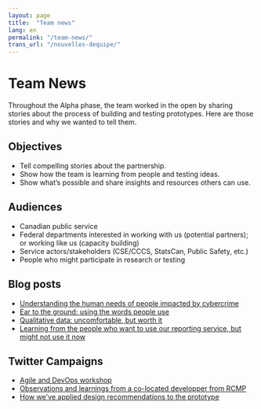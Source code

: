 ```yaml
---
layout: page
title:  "Team news"
lang: en
permalink: "/team-news/"
trans_url: "/nouvelles-dequipe/"
---
```


# Team News
Throughout the Alpha phase, the team worked in the open by sharing stories about the process of building and testing prototypes. Here are those stories and why we wanted to tell them. 

## Objectives   		
* Tell compelling stories about the partnership. 
* Show how the team is learning from people and testing ideas.
* Show what’s possible and share insights and resources others can use.

## Audiences
* Canadian public service
* Federal departments interested in working with us (potential partners); or working like us (capacity building)
* Service actors/stakeholders (CSE/CCCS, StatsCan, Public Safety, etc.)
* People who might participate in research or testing
 
## Blog posts
* [Understanding the human needs of people impacted by cybercrime](https://digital.canada.ca/2019/05/06/understanding-the-human-needs-of-people-impacted-by-cybercrime/) 
* [Ear to the ground: using the words people use](https://digital.canada.ca/2019/06/06/ear-to-the-ground-using-the-words-people-use/)
* [Qualitative data: uncomfortable, but worth it](https://digital.canada.ca/2019/07/11/qualitative-data-uncomfortable-but-worth-it/)
* [Learning from the people who want to use our reporting service, but might not use it now](https://digital.canada.ca/2019/08/29/learning-from-the-people-who-want-to-use-our-reporting-service-but-might-not-use-it-now/)

## Twitter Campaigns
* [Agile and DevOps workshop](https://twitter.com/CDS_GC/status/1133728212708671488)
* [Observations and learnings from a co-located developper from RCMP](https://twitter.com/CDS_GC/status/1139155596547170306)
* [How we've applied design recommendations to the prototype](https://twitter.com/CDS_GC/status/1169675152000507904)

